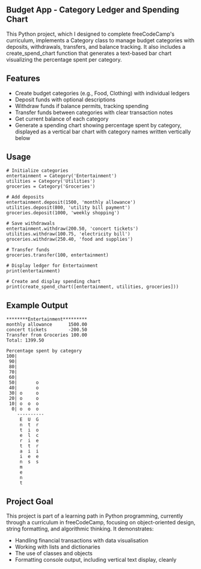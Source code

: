 ## Budget App - Category Ledger and Spending Chart

This Python project, which I designed to complete freeCodeCamp's curriculum, implements a Category class to manage budget categories with deposits, withdrawals, transfers, and balance tracking. It also includes a create_spend_chart function that generates a text-based bar chart visualizing the percentage spent per category.

## Features

- Create budget categories (e.g., Food, Clothing) with individual ledgers
- Deposit funds with optional descriptions
- Withdraw funds if balance permits, tracking spending
- Transfer funds between categories with clear transaction notes
- Get current balance of each category
- Generate a spending chart showing percentage spent by category, displayed as a vertical bar chart with category names written vertically below

## Usage

```
# Initialize categories
entertainment = Category('Entertainment')
utilities = Category('Utilities')
groceries = Category('Groceries')

# Add deposits
entertainment.deposit(1500, 'monthly allowance')
utilities.deposit(800, 'utility bill payment')
groceries.deposit(1000, 'weekly shopping')

# Save withdrawals
entertainment.withdraw(200.50, 'concert tickets')
utilities.withdraw(100.75, 'electricity bill')
groceries.withdraw(250.40, 'food and supplies')

# Transfer funds
groceries.transfer(100, entertainment)

# Display ledger for Entertainment
print(entertainment)

# Create and display spending chart
print(create_spend_chart([entertainment, utilities, groceries]))
```

## Example Output

```
********Entertainment*********
monthly allowance      1500.00
concert tickets        -200.50
Transfer from Groceries 100.00
Total: 1399.50
```

```
Percentage spent by category
100|          
 90|          
 80|          
 70|          
 60|          
 50|       o  
 40|       o  
 30| o     o  
 20| o     o  
 10| o  o  o  
  0| o  o  o  
    ----------
     E  U  G
     n  t  r
     t  i  o
     e  l  c
     r  i  e
     t  t  r
     a  i  i
     i  e  e
     n  s  s
     m
     e
     n
     t
```


## Project Goal

This project is part of a learning path in Python programming, currently through a curriculum in freeCodeCamp, focusing on object-oriented design, string formatting, and algorithmic thinking. It demonstrates:

- Handling financial transactions with data visualisation
- Working with lists and dictionaries
- The use of classes and objects
- Formatting console output, including vertical text display, cleanly
